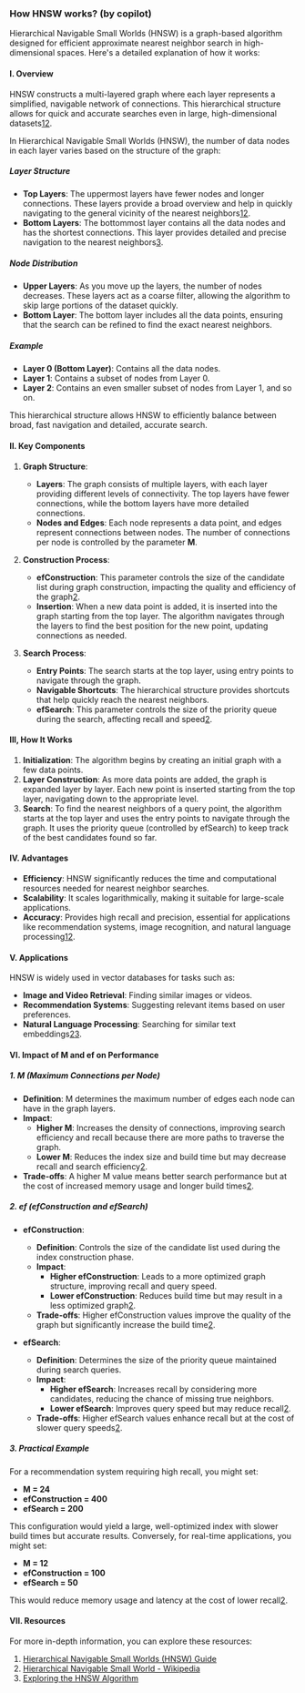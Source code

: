 ### How HNSW works? (by copilot)

Hierarchical Navigable Small Worlds (HNSW) is a graph-based algorithm designed for efficient approximate nearest neighbor search in high-dimensional spaces. Here's a detailed explanation of how it works:


#### I. Overview
HNSW constructs a multi-layered graph where each layer represents a simplified, navigable network of connections. This hierarchical structure allows for quick and accurate searches even in large, high-dimensional datasets[1](https://www.datastax.com/guides/hierarchical-navigable-small-worlds)[2](https://en.wikipedia.org/wiki/Hierarchical_navigable_small_world).

In Hierarchical Navigable Small Worlds (HNSW), the number of data nodes in each layer varies based on the structure of the graph:

##### Layer Structure
- **Top Layers**: The uppermost layers have fewer nodes and longer connections. These layers provide a broad overview and help in quickly navigating to the general vicinity of the nearest neighbors[1](https://www.datastax.com/guides/hierarchical-navigable-small-worlds)[2](https://www.pinecone.io/learn/series/faiss/hnsw/).
- **Bottom Layers**: The bottommost layer contains all the data nodes and has the shortest connections. This layer provides detailed and precise navigation to the nearest neighbors[3](https://zilliz.com/learn/hierarchical-navigable-small-worlds-HNSW).

##### Node Distribution
- **Upper Layers**: As you move up the layers, the number of nodes decreases. These layers act as a coarse filter, allowing the algorithm to skip large portions of the dataset quickly.
- **Bottom Layer**: The bottom layer includes all the data points, ensuring that the search can be refined to find the exact nearest neighbors.

##### Example
- **Layer 0 (Bottom Layer)**: Contains all the data nodes.
- **Layer 1**: Contains a subset of nodes from Layer 0.
- **Layer 2**: Contains an even smaller subset of nodes from Layer 1, and so on.

This hierarchical structure allows HNSW to efficiently balance between broad, fast navigation and detailed, accurate search.


#### II. Key Components
1. **Graph Structure**:
   - **Layers**: The graph consists of multiple layers, with each layer providing different levels of connectivity. The top layers have fewer connections, while the bottom layers have more detailed connections.
   - **Nodes and Edges**: Each node represents a data point, and edges represent connections between nodes. The number of connections per node is controlled by the parameter **M**.

2. **Construction Process**:
   - **efConstruction**: This parameter controls the size of the candidate list during graph construction, impacting the quality and efficiency of the graph[2](https://en.wikipedia.org/wiki/Hierarchical_navigable_small_world).
   - **Insertion**: When a new data point is added, it is inserted into the graph starting from the top layer. The algorithm navigates through the layers to find the best position for the new point, updating connections as needed.

3. **Search Process**:
   - **Entry Points**: The search starts at the top layer, using entry points to navigate through the graph.
   - **Navigable Shortcuts**: The hierarchical structure provides shortcuts that help quickly reach the nearest neighbors.
   - **efSearch**: This parameter controls the size of the priority queue during the search, affecting recall and speed[2](https://en.wikipedia.org/wiki/Hierarchical_navigable_small_world).


#### III, How It Works
1. **Initialization**: The algorithm begins by creating an initial graph with a few data points.
2. **Layer Construction**: As more data points are added, the graph is expanded layer by layer. Each new point is inserted starting from the top layer, navigating down to the appropriate level.
3. **Search**: To find the nearest neighbors of a query point, the algorithm starts at the top layer and uses the entry points to navigate through the graph. It uses the priority queue (controlled by efSearch) to keep track of the best candidates found so far.


#### IV. Advantages
- **Efficiency**: HNSW significantly reduces the time and computational resources needed for nearest neighbor searches.
- **Scalability**: It scales logarithmically, making it suitable for large-scale applications.
- **Accuracy**: Provides high recall and precision, essential for applications like recommendation systems, image recognition, and natural language processing[1](https://www.datastax.com/guides/hierarchical-navigable-small-worlds)[2](https://en.wikipedia.org/wiki/Hierarchical_navigable_small_world).


#### V. Applications
HNSW is widely used in vector databases for tasks such as:
- **Image and Video Retrieval**: Finding similar images or videos.
- **Recommendation Systems**: Suggesting relevant items based on user preferences.
- **Natural Language Processing**: Searching for similar text embeddings[2](https://en.wikipedia.org/wiki/Hierarchical_navigable_small_world)[3](https://myscale.com/blog/hnsw-algorithm-exploration/).


#### VI. Impact of M and ef on Performance
##### 1. **M (Maximum Connections per Node)**
- **Definition**: M determines the maximum number of edges each node can have in the graph layers.
- **Impact**:
  - **Higher M**: Increases the density of connections, improving search efficiency and recall because there are more paths to traverse the graph.
  - **Lower M**: Reduces the index size and build time but may decrease recall and search efficiency[2](https://zilliz.com/ai-faq/what-are-the-key-configuration-parameters-for-an-hnsw-index-such-as-m-and-efconstructionefsearch-and-how-does-each-influence-the-tradeoff-between-index-size-build-time-query-speed-and-recall).
- **Trade-offs**: A higher M value means better search performance but at the cost of increased memory usage and longer build times[2](https://zilliz.com/ai-faq/what-are-the-key-configuration-parameters-for-an-hnsw-index-such-as-m-and-efconstructionefsearch-and-how-does-each-influence-the-tradeoff-between-index-size-build-time-query-speed-and-recall).

##### 2. **ef (efConstruction and efSearch)**
- **efConstruction**:
  - **Definition**: Controls the size of the candidate list used during the index construction phase.
  - **Impact**:
    - **Higher efConstruction**: Leads to a more optimized graph structure, improving recall and query speed.
    - **Lower efConstruction**: Reduces build time but may result in a less optimized graph[2](https://zilliz.com/ai-faq/what-are-the-key-configuration-parameters-for-an-hnsw-index-such-as-m-and-efconstructionefsearch-and-how-does-each-influence-the-tradeoff-between-index-size-build-time-query-speed-and-recall).
  - **Trade-offs**: Higher efConstruction values improve the quality of the graph but significantly increase the build time[2](https://zilliz.com/ai-faq/what-are-the-key-configuration-parameters-for-an-hnsw-index-such-as-m-and-efconstructionefsearch-and-how-does-each-influence-the-tradeoff-between-index-size-build-time-query-speed-and-recall).

- **efSearch**:
  - **Definition**: Determines the size of the priority queue maintained during search queries.
  - **Impact**:
    - **Higher efSearch**: Increases recall by considering more candidates, reducing the chance of missing true neighbors.
    - **Lower efSearch**: Improves query speed but may reduce recall[2](https://zilliz.com/ai-faq/what-are-the-key-configuration-parameters-for-an-hnsw-index-such-as-m-and-efconstructionefsearch-and-how-does-each-influence-the-tradeoff-between-index-size-build-time-query-speed-and-recall).
  - **Trade-offs**: Higher efSearch values enhance recall but at the cost of slower query speeds[2](https://zilliz.com/ai-faq/what-are-the-key-configuration-parameters-for-an-hnsw-index-such-as-m-and-efconstructionefsearch-and-how-does-each-influence-the-tradeoff-between-index-size-build-time-query-speed-and-recall).


##### 3. Practical Example
For a recommendation system requiring high recall, you might set:
- **M = 24**
- **efConstruction = 400**
- **efSearch = 200**

This configuration would yield a large, well-optimized index with slower build times but accurate results. Conversely, for real-time applications, you might set:
- **M = 12**
- **efConstruction = 100**
- **efSearch = 50**

This would reduce memory usage and latency at the cost of lower recall[2](https://zilliz.com/ai-faq/what-are-the-key-configuration-parameters-for-an-hnsw-index-such-as-m-and-efconstructionefsearch-and-how-does-each-influence-the-tradeoff-between-index-size-build-time-query-speed-and-recall).


#### VII. Resources
For more in-depth information, you can explore these resources:
1. [Hierarchical Navigable Small Worlds (HNSW) Guide](https://www.datastax.com/guides/hierarchical-navigable-small-worlds)
2. [Hierarchical Navigable Small World - Wikipedia](https://en.wikipedia.org/wiki/Hierarchical_navigable_small_world)
3. [Exploring the HNSW Algorithm](https://myscale.com/blog/hnsw-algorithm-exploration/)
